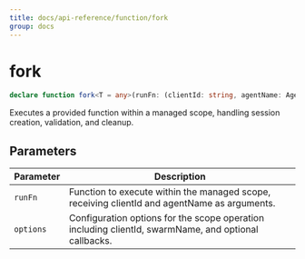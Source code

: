 ```yaml
---
title: docs/api-reference/function/fork
group: docs
---
```


# fork

```ts
declare function fork<T = any>(runFn: (clientId: string, agentName: AgentName) => Promise<T | void>, options: IScopeOptions): Promise<T>;
```

Executes a provided function within a managed scope, handling session creation, validation, and cleanup.

## Parameters

| Parameter | Description |
|-----------|-------------|
| `runFn` | Function to execute within the managed scope, receiving clientId and agentName as arguments. |
| `options` | Configuration options for the scope operation including clientId, swarmName, and optional callbacks. |
